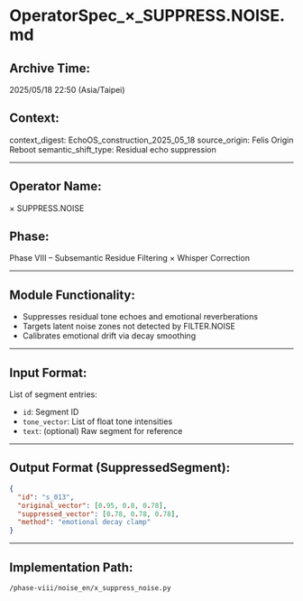 
# OperatorSpec_×_SUPPRESS.NOISE.md

## Archive Time:
2025/05/18 22:50 (Asia/Taipei)

## Context:
context_digest: EchoOS_construction_2025_05_18
source_origin: Felis Origin Reboot
semantic_shift_type: Residual echo suppression

---

## Operator Name:
× SUPPRESS.NOISE

## Phase:
Phase VIII – Subsemantic Residue Filtering × Whisper Correction

---

## Module Functionality:

- Suppresses residual tone echoes and emotional reverberations
- Targets latent noise zones not detected by FILTER.NOISE
- Calibrates emotional drift via decay smoothing

---

## Input Format:
List of segment entries:
- `id`: Segment ID
- `tone_vector`: List of float tone intensities
- `text`: (optional) Raw segment for reference

---

## Output Format (SuppressedSegment):
```json
{
  "id": "s_013",
  "original_vector": [0.95, 0.8, 0.78],
  "suppressed_vector": [0.78, 0.78, 0.78],
  "method": "emotional decay clamp"
}
```

---

## Implementation Path:
`/phase-viii/noise_en/x_suppress_noise.py`
